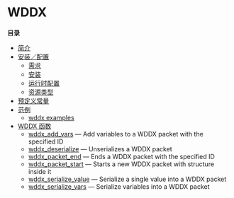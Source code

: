WDDX
====

**目录**

-   [简介](/intro/wddx.html)
-   [安装／配置](/wddx/setup.html)
    -   [需求](/wddx/setup.html#需求)
    -   [安装](/wddx/setup.html#安装)
    -   [运行时配置](/wddx/setup.html#运行时配置)
    -   [资源类型](/wddx/setup.html#资源类型)
-   [预定义常量](/wddx/constants.html)
-   [范例](/wddx/examples.html)
    -   [wddx examples](/wddx/examples.html#wddx%20examples)
-   [WDDX 函数](/ref/wddx.html)
    -   [wddx\_add\_vars](/ref/wddx.html#wddx_add_vars) — Add variables
        to a WDDX packet with the specified ID
    -   [wddx\_deserialize](/ref/wddx.html#wddx_deserialize) —
        Unserializes a WDDX packet
    -   [wddx\_packet\_end](/ref/wddx.html#wddx_packet_end) — Ends a
        WDDX packet with the specified ID
    -   [wddx\_packet\_start](/ref/wddx.html#wddx_packet_start) — Starts
        a new WDDX packet with structure inside it
    -   [wddx\_serialize\_value](/ref/wddx.html#wddx_serialize_value) —
        Serialize a single value into a WDDX packet
    -   [wddx\_serialize\_vars](/ref/wddx.html#wddx_serialize_vars) —
        Serialize variables into a WDDX packet
